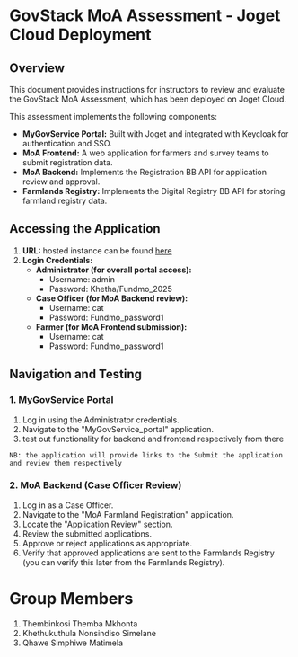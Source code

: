 # GovStack MoA Assessment - Joget Cloud Deployment

## Overview

This document provides instructions for instructors to review and evaluate the GovStack MoA Assessment, which has been deployed on Joget Cloud.

This assessment implements the following components:

* **MyGovService Portal:** Built with Joget and integrated with Keycloak for authentication and SSO.
* **MoA Frontend:** A web application for farmers and survey teams to submit registration data.
* **MoA Backend:** Implements the Registration BB API for application review and approval.
* **Farmlands Registry:** Implements the Digital Registry BB API for storing farmland registry data.

## Accessing the Application

1.  **URL:** hosted instance can be found [here](https://fundmo.on.joget.cloud/jw/web/userview/appcenter/home/_/home)
2.  **Login Credentials:**
    * **Administrator (for overall portal access):**
        * Username: admin
        * Password: Khetha/Fundmo_2025
    * **Case Officer (for MoA Backend review):**
        * Username: cat
        * Password: Fundmo_password1
    * **Farmer (for MoA Frontend submission):**
        * Username: cat
        * Password: Fundmo_password1

## Navigation and Testing

### 1. MyGovService Portal

1.  Log in using the Administrator credentials.
2.  Navigate to the "MyGovService_portal" application.
3.  test out functionality for backend and frontend respectively from there

`NB: the application will provide links to the Submit the application and review them respectively`

### 2. MoA Backend (Case Officer Review)

1.  Log in as a Case Officer.
2.  Navigate to the "MoA Farmland Registration" application.
3.  Locate the "Application Review" section.
4.  Review the submitted applications.
5.  Approve or reject applications as appropriate.
6.  Verify that approved applications are sent to the Farmlands Registry (you can verify this later from the Farmlands Registry).


Group Members
==========================
1. Thembinkosi Themba Mkhonta
2. Khethukuthula Nonsindiso Simelane
3. Qhawe Simphiwe Matimela
